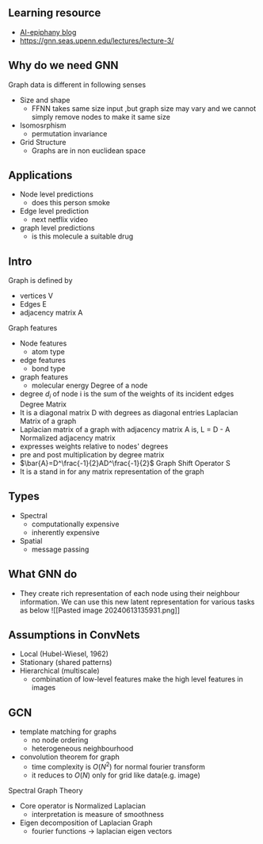 ## Learning resource
- [AI-epiphany blog](https://gordicaleksa.medium.com/how-to-get-started-with-graph-machine-learning-afa53f6f963ajjk)
- https://gnn.seas.upenn.edu/lectures/lecture-3/

## Why do we need GNN
Graph data is different in following senses
- Size and shape
	- FFNN takes same size input ,but graph size may vary and we cannot simply remove nodes to make it same size
- Isomosrphism
	- permutation invariance
- Grid Structure
	- Graphs are in non euclidean space 
## Applications
- Node level predictions
	- does this person smoke
- Edge level prediction
	- next netflix video
- graph level predictions
	- is this molecule a suitable drug
## Intro
Graph is defined by
- vertices V
- Edges E
- adjacency matrix A

Graph features
- Node features
	- atom type
- edge features
	- bond type
- graph features
	- molecular energy
Degree of a node
- degree $d_i$ of node i is the sum of the weights of its incident edges
Degree Matrix
- It is a diagonal matrix D with degrees as diagonal entries
Laplacian Matrix of a graph
- Laplacian matrix of a graph with adjacency matrix A is, L = D - A
Normalized adjacency matrix
- expresses weights relative to nodes' degrees
- pre and post multiplication by degree matrix
- $\bar{A}=D^\frac{-1}{2}AD^\frac{-1}{2}$
Graph Shift Operator S
- It is a stand in for any matrix representation of the graph
## Types
- Spectral
	- computationally expensive
	- inherently expensive
- Spatial
	- message passing

## What GNN do
- They create rich representation of each node using their neighbour information. We can use this new latent representation for various tasks as below
![[Pasted image 20240613135931.png]]

## Assumptions in ConvNets
- Local (Hubel-Wiesel, 1962)
- Stationary (shared patterns)
- Hierarchical (multiscale)
	- combination of low-level features make the high level features in images

## GCN
- template matching for graphs
	- no node ordering
	- heterogeneous neighbourhood
- convolution theorem for graph
	- time complexity is $O(N^2)$ for normal fourier transform
	- it reduces to $O(N)$ only for grid like data(e.g. image)

Spectral Graph Theory 
- Core operator is Normalized Laplacian
	- interpretation is measure of smoothness
- Eigen decomposition of Laplacian Graph
	- fourier functions -> laplacian eigen vectors